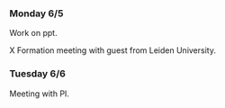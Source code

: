 ### Monday 6/5

Work on ppt.

X Formation meeting with guest from Leiden University.

### Tuesday 6/6

Meeting with PI.
